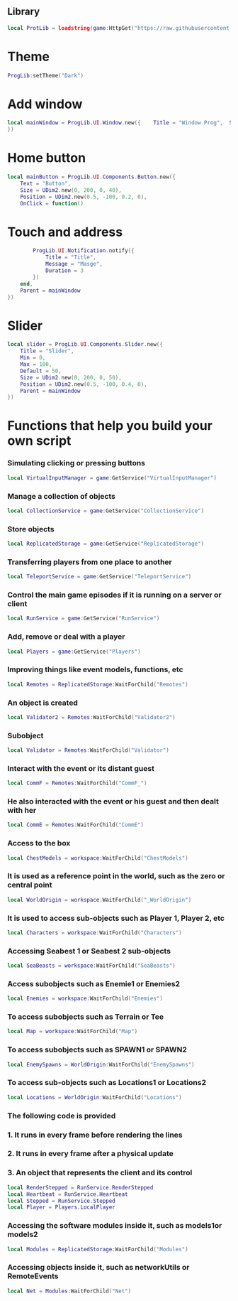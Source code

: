 ## Library 

```lua
local ProtLib = loadstring(game:HttpGet("https://raw.githubusercontent.com/PROG-404/really-/refs/heads/main/Library.lua"))()
```
# Theme
```lua
ProgLib:setTheme("Dark")
```
# Add window 

```lua
local mainWindow = ProgLib.UI.Window.new({    Title = "Window Prog",  Size = UDim2.new(0, 600, 0, 400),  Position = UDim2.new(0.5, -300, 0.5, -200)
})
```
# Home button
```lua
local mainButton = ProgLib.UI.Components.Button.new({
    Text = "Button",
    Size = UDim2.new(0, 200, 0, 40),
    Position = UDim2.new(0.5, -100, 0.2, 0),
    OnClick = function()
```

# Touch and address

```lua
        ProgLib.UI.Notification.notify({
            Title = "Title",
            Message = "Masge",
            Duration = 3
        })
    end,
    Parent = mainWindow
})
```
# Slider 
```lua
local slider = ProgLib.UI.Components.Slider.new({
    Title = "Slider",
    Min = 0,
    Max = 100,
    Default = 50,
    Size = UDim2.new(0, 200, 0, 50),
    Position = UDim2.new(0.5, -100, 0.4, 0),
    Parent = mainWindow
})
```

# Functions that help you build your own script

### Simulating clicking or pressing buttons

```lua
local VirtualInputManager = game:GetService("VirtualInputManager")
```

### Manage a collection of objects

```lua
local CollectionService = game:GetService("CollectionService")
```

### Store objects

```lua
local ReplicatedStorage = game:GetService("ReplicatedStorage")
```

### Transferring players from one place to another

```lua
local TeleportService = game:GetService("TeleportService")
```

### Control the main game episodes if it is running on a server or client

```lua
local RunService = game:GetService("RunService")
```
### Add, remove or deal with a player

```lua
local Players = game:GetService("Players")
```

### Improving things like event models, functions, etc

```lua
local Remotes = ReplicatedStorage:WaitForChild("Remotes")
```

### An object is created

```lua
local Validator2 = Remotes:WaitForChild("Validator2")
```

### Subobject

```lua
local Validator = Remotes:WaitForChild("Validator")
```

### Interact with the event or its distant guest

```lua
local CommF = Remotes:WaitForChild("CommF_")
```

### He also interacted with the event or his guest and then dealt with her

```lua
local CommE = Remotes:WaitForChild("CommE")
```

### Access to the box

```lua
local ChestModels = workspace:WaitForChild("ChestModels")
```

### It is used as a reference point in the world, such as the zero or central point

```lua
local WorldOrigin = workspace:WaitForChild("_WorldOrigin")
```

### It is used to access sub-objects such as Player 1, Player 2, etc

```lua
local Characters = workspace:WaitForChild("Characters")
```

### Accessing Seabest 1 or Seabest 2 sub-objects

```lua
local SeaBeasts = workspace:WaitForChild("SeaBeasts")
```

### Access subobjects such as Enemie1 or Enemies2

```lua
local Enemies = workspace:WaitForChild("Enemies")
```

### To access subobjects such as Terrain or Tee

```lua
local Map = workspace:WaitForChild("Map")
```

### To access subobjects such as SPAWN1 or SPAWN2

```lua
local EnemySpawns = WorldOrigin:WaitForChild("EnemySpawns")
```

### To access sub-objects such as Locations1 or Locations2

```lua
local Locations = WorldOrigin:WaitForChild("Locations")
```
### The following code is provided 
### 1. It runs in every frame before rendering the lines
### 2. It runs in every frame after a physical update 
### 3. An object that represents the client and its control

```lua
local RenderStepped = RunService.RenderStepped
local Heartbeat = RunService.Heartbeat
local Stepped = RunService.Stepped
local Player = Players.LocalPlayer
```

### Accessing the software modules inside it, such as models1or models2

```lua
local Modules = ReplicatedStorage:WaitForChild("Modules")
```

### Accessing objects inside it, such as networkUtils or RemoteEvents
```lua
local Net = Modules:WaitForChild("Net")
```
